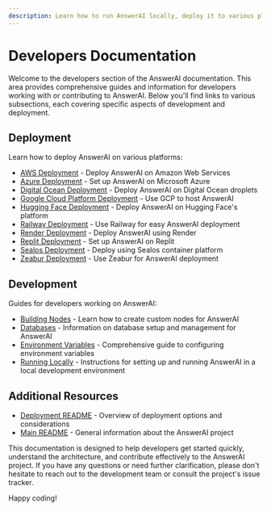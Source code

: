 ```yaml
---
description: Learn how to run AnswerAI locally, deploy it to various platforms and contribute to the project
---
```


# Developers Documentation

Welcome to the developers section of the AnswerAI documentation. This area provides comprehensive guides and information for developers working with or contributing to AnswerAI. Below you'll find links to various subsections, each covering specific aspects of development and deployment.

## Deployment

Learn how to deploy AnswerAI on various platforms:

- [AWS Deployment](deployment/aws.md) - Deploy AnswerAI on Amazon Web Services
- [Azure Deployment](deployment/azure.md) - Set up AnswerAI on Microsoft Azure
- [Digital Ocean Deployment](deployment/digital-ocean.md) - Deploy AnswerAI on Digital Ocean droplets
- [Google Cloud Platform Deployment](deployment/gcp.md) - Use GCP to host AnswerAI
- [Hugging Face Deployment](deployment/hugging-face.md) - Deploy AnswerAI on Hugging Face's platform
- [Railway Deployment](deployment/railway.md) - Use Railway for easy AnswerAI deployment
- [Render Deployment](deployment/render.md) - Deploy AnswerAI using Render
- [Replit Deployment](deployment/replit.md) - Set up AnswerAI on Replit
- [Sealos Deployment](deployment/sealos.md) - Deploy using Sealos container platform
- [Zeabur Deployment](deployment/zeabur.md) - Use Zeabur for AnswerAI deployment

## Development

Guides for developers working on AnswerAI:

- [Building Nodes](deployment/building-node.md) - Learn how to create custom nodes for AnswerAI
- [Databases](deployment/databases.md) - Information on database setup and management for AnswerAI
- [Environment Variables](deployment/environment-variables.md) - Comprehensive guide to configuring environment variables
- [Running Locally](deployment/running-locally.md) - Instructions for setting up and running AnswerAI in a local development environment

## Additional Resources

- [Deployment README](deployment/README.md) - Overview of deployment options and considerations
- [Main README](README.md) - General information about the AnswerAI project

This documentation is designed to help developers get started quickly, understand the architecture, and contribute effectively to the AnswerAI project. If you have any questions or need further clarification, please don't hesitate to reach out to the development team or consult the project's issue tracker.

Happy coding!

<!-- TODO: Add links to contribution guidelines and code of conduct when available --
